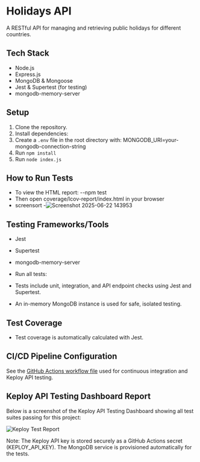 # Holidays API

A RESTful API for managing and retrieving public holidays for different countries.

## Tech Stack

- Node.js
- Express.js
- MongoDB & Mongoose
- Jest & Supertest (for testing)
- mongodb-memory-server


## Setup
1. Clone the repository.
2. Install dependencies:
3. Create a `.env` file in the root directory with:
   MONGODB_URI=your-mongodb-connection-string
4. Run `npm install`
5. Run `node index.js`

 ## How to Run Tests
 - To view the HTML report:
 --npm test
  - Then open coverage/lcov-report/index.html in your browser
  - screensort
  -![Screenshot 2025-06-22 143953](https://github.com/user-attachments/assets/40afed57-2dbd-41e7-887c-f62dd5277f93)

## Testing Frameworks/Tools
- Jest
- Supertest
- mongodb-memory-server






- Run all tests:
- Tests include unit, integration, and API endpoint checks using Jest and Supertest.
- An in-memory MongoDB instance is used for safe, isolated testing.
## Test Coverage

- Test coverage is automatically calculated with Jest.

## CI/CD Pipeline Configuration

See the [GitHub Actions workflow file](.github/workflows/ci.yml) used for continuous integration and Keploy API testing.

## Keploy API Testing Dashboard Report

Below is a screenshot of the Keploy API Testing Dashboard showing all test suites passing for this project:

![Keploy Test Report]("screenshots/screenshotskeploy-test-report.png")

Note: The Keploy API key is stored securely as a GitHub Actions secret (KEPLOY_API_KEY).
      The MongoDB service is provisioned automatically for the tests.

